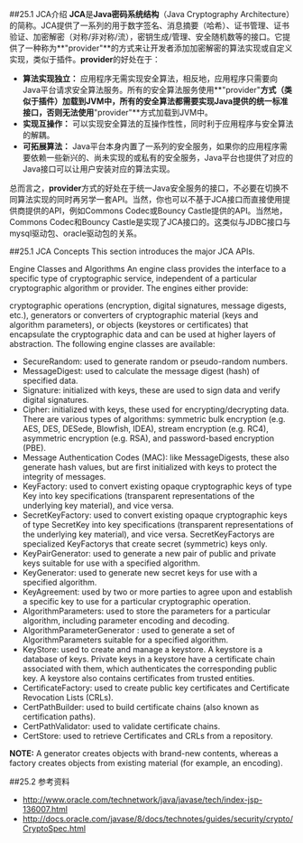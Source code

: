 ##25.1 JCA介绍
**JCA**是**Java密码系统结构**（Java Cryptography Architecture）的简称。JCA提供了一系列的用于数字签名、消息摘要（哈希）、证书管理、证书验证、加密解密（对称/非对称/流），密钥生成/管理、安全随机数等的接口。它提供了一种称为**"provider"**的方式来让开发者添加加密解密的算法实现或自定义实现，类似于插件。**provider**的好处在于：

* **算法实现独立：** 应用程序无需实现安全算法，相反地，应用程序只需要向Java平台请求安全算法服务。所有的安全算法服务使用**"provider"**方式（类似于插件）加载到JVM中，所有的安全算法都需要实现Java提供的统一标准接口，否则无法使用**"provider"**方式加载到JVM中。
* **实现互操作：** 可以实现安全算法的互操作性性，同时利于应用程序与安全算法的解耦。
* **可拓展算法：** Java平台本身内置了一系列的安全服务，如果你的应用程序需要依赖一些新兴的、尚未实现的或私有的安全服务，Java平台也提供了对应的Java接口可以让用户安装对应的算法实现。

总而言之，**provider**方式的好处在于统一Java安全服务的接口，不必要在切换不同算法实现的同时再另学一套API。当然，你也可以不基于JCA接口而直接使用提供商提供的API，例如Commons Codec或Bouncy Castle提供的API。当然地，Commons Codec和Bouncy Castle是实现了JCA接口的。这类似与JDBC接口与mysql驱动包、oracle驱动包的关系。

##25.1 JCA Concepts
This section introduces the major JCA APIs.

Engine Classes and Algorithms
An engine class provides the interface to a specific type of cryptographic service, independent of a particular cryptographic algorithm or provider. The engines either provide:

cryptographic operations (encryption, digital signatures, message digests, etc.),
generators or converters of cryptographic material (keys and algorithm parameters), or
objects (keystores or certificates) that encapsulate the cryptographic data and can be used at higher layers of abstraction.
The following engine classes are available:

* SecureRandom: used to generate random or pseudo-random numbers.
* MessageDigest: used to calculate the message digest (hash) of specified data.
* Signature: initialized with keys, these are used to sign data and verify digital signatures.
* Cipher: initialized with keys, these used for encrypting/decrypting data. There are various types of algorithms: symmetric bulk encryption (e.g. AES, DES, DESede, Blowfish, IDEA), stream encryption (e.g. RC4), asymmetric encryption (e.g. RSA), and password-based encryption (PBE).
* Message Authentication Codes (MAC): like MessageDigests, these also generate hash values, but are first initialized with keys to protect the integrity of messages.
* KeyFactory: used to convert existing opaque cryptographic keys of type Key into key specifications (transparent representations of the underlying key material), and vice versa.
* SecretKeyFactory: used to convert existing opaque cryptographic keys of type SecretKey into key specifications (transparent representations of the underlying key material), and vice versa. SecretKeyFactorys are specialized KeyFactorys that create secret (symmetric) keys only.
* KeyPairGenerator: used to generate a new pair of public and private keys suitable for use with a specified algorithm.
* KeyGenerator: used to generate new secret keys for use with a specified algorithm.
* KeyAgreement: used by two or more parties to agree upon and establish a specific key to use for a particular cryptographic operation.
* AlgorithmParameters: used to store the parameters for a particular algorithm, including parameter encoding and decoding.
* AlgorithmParameterGenerator : used to generate a set of AlgorithmParameters suitable for a specified algorithm.
* KeyStore: used to create and manage a keystore. A keystore is a database of keys. Private keys in a keystore have a certificate chain associated with them, which authenticates the corresponding public key. A keystore also contains certificates from trusted entities.
* CertificateFactory: used to create public key certificates and Certificate Revocation Lists (CRLs).
* CertPathBuilder: used to build certificate chains (also known as certification paths).
* CertPathValidator: used to validate certificate chains.
* CertStore: used to retrieve Certificates and CRLs from a repository.

**NOTE:** A generator creates objects with brand-new contents, whereas a factory creates objects from existing material (for example, an encoding).

##25.2 参考资料
* http://www.oracle.com/technetwork/java/javase/tech/index-jsp-136007.html
* http://docs.oracle.com/javase/8/docs/technotes/guides/security/crypto/CryptoSpec.html